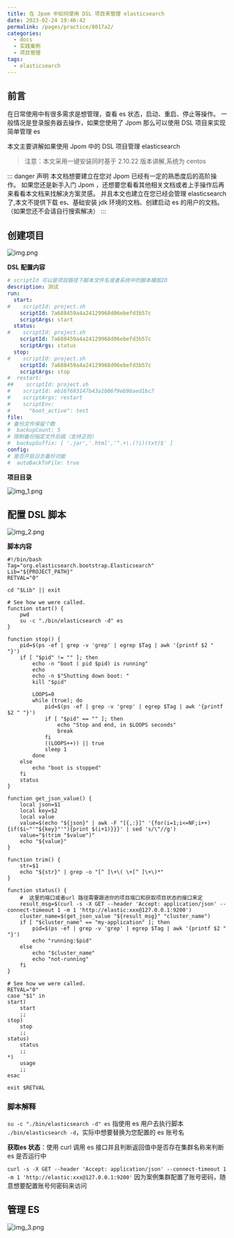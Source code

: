 ```yaml
---
title: 在 Jpom 中如何使用 DSL 项目来管理 elasticsearch
date: 2023-02-24 19:46:42
permalink: /pages/practice/8017a2/
categories:
  - docs
  - 实践案例
  - 项目管理
tags:
  - elasticsearch
---
```


## 前言

在日常使用中有很多需求是想管理，查看 es 状态，启动、重启、停止等操作。
一般情况是登录服务器去操作，如果您使用了 Jpom 那么可以使用 DSL 项目来实现简单管理 es

本文主要讲解如果使用 Jpom 中的 DSL 项目管理 elasticsearch

> 注意：本文采用一键安装同时基于 2.10.22 版本讲解,系统为 centos

::: danger 声明
本文档想要建立在您对 Jpom 已经有一定的熟悉度后的高阶操作。
如果您还是新手入门 Jpom ，还想要您看看其他相关文档或者上手操作后再来看看本文档来找解决方案灵感。
并且本文也建立在您已经会管理 elasticsearch 了,本文不提供下载 es、基础安装 jdk 环境的文档、创建启动 es 的用户的文档。（如果您还不会请自行搜索解决）
:::


## 创建项目

![img.png](/images/tutorial/dsl-es/img.png)

**DSL 配置内容**

```yaml
# scriptId 可以是项目路径下脚本文件名或者系统中的脚本模版ID
description: 测试
run:
  start:
#    scriptId: project.sh
    scriptId: 7a688459a4a24129968d06ebefd3b57c
    scriptArgs: start
  status:
#    scriptId: project.sh
    scriptId: 7a688459a4a24129968d06ebefd3b57c
    scriptArgs: status
  stop:
#    scriptId: project.sh
    scriptId: 7a688459a4a24129968d06ebefd3b57c
    scriptArgs: stop
#  restart:
##    scriptId: project.sh
#    scriptId: eb16f693147b43a1b06f9eb96aed1bc7
#    scriptArgs: restart
#    scriptEnv:
#      "boot_active": test
file:
# 备份文件保留个数
#  backupCount: 5
# 限制备份指定文件后缀（支持正则）
#  backupSuffix: [ '.jar','.html','^.+\.(?i)(txt)$' ]
config:
# 是否开启日志备份功能
#  autoBackToFile: true
```

**项目目录**

![img_1.png](/images/tutorial/dsl-es/img_1.png)


## 配置 DSL 脚本

![img_2.png](/images/tutorial/dsl-es/img_2.png)

**脚本内容**

```shell
#!/bin/bash
Tag="org.elasticsearch.bootstrap.Elasticsearch"
Lib="${PROJECT_PATH}"
RETVAL="0"

cd "$Lib" || exit

# See how we were called.
function start() {
	pwd
	su -c "./bin/elasticsearch -d" es
}

function stop() {
	pid=$(ps -ef | grep -v 'grep' | egrep $Tag | awk '{printf $2 " "}')
	if [ "$pid" != "" ]; then
		echo -n "boot ( pid $pid) is running"
		echo
		echo -n $"Shutting down boot: "
		kill "$pid"

		LOOPS=0
		while (true); do
			pid=$(ps -ef | grep -v 'grep' | egrep $Tag | awk '{printf $2 " "}')
			if [ "$pid" == "" ]; then
				echo "Stop and end, in $LOOPS seconds"
				break
			fi
			((LOOPS++)) || true
			sleep 1
		done
	else
		echo "boot is stopped"
	fi
	status
}

function get_json_value() {
	local json=$1
	local key=$2
	local value
	value=$(echo "${json}" | awk -F "[{,:}]" '{for(i=1;i<=NF;i++){if($i~"'"${key}"'"){print $(i+1)}}}' | sed 's/\"//g')
	value="$(trim "$value")"
	echo "${value}"
}

function trim() {
	str=$1
	echo "${str}" | grep -o "[^ ]\+\( \+[^ ]\+\)*"
}

function status() {
	#  这里的端口或者url 路径需要跟进你的项目端口和获取项目状态的接口来定
	result_msg=$(curl -s -X GET --header 'Accept: application/json' --connect-timeout 1 -m 1 'http://elastic:xxx@127.0.0.1:9200')
	cluster_name=$(get_json_value "${result_msg}" "cluster_name")
	if [ "$cluster_name" == "my-application" ]; then
		pid=$(ps -ef | grep -v 'grep' | egrep $Tag | awk '{printf $2 " "}')
		echo "running:$pid"
	else
		echo "$cluster_name"
		echo "not-running"
	fi
}

# See how we were called.
RETVAL="0"
case "$1" in
start)
	start
	;;
stop)
	stop
	;;
status)
	status
	;;
*)
	usage
	;;
esac

exit $RETVAL

```

### 脚本解释

`su -c "./bin/elasticsearch -d" es` 指使用 es 用户去执行脚本 `./bin/elasticsearch -d`，实际中想要替换为您配置的 es 账号名


**获取es 状态**：使用 curl 调用 es 接口并且判断返回值中是否存在集群名称来判断 es 是否运行中

`curl -s -X GET --header 'Accept: application/json' --connect-timeout 1 -m 1 'http://elastic:xxx@127.0.0.1:9200'` 因为案例集群配置了账号密码，随意想要配置账号何密码来访问

## 管理 ES

![img_3.png](/images/tutorial/dsl-es/img_3.png)
